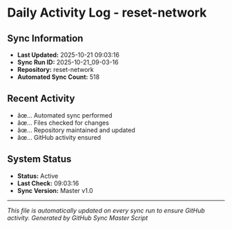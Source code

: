 ﻿# Daily Activity Log - reset-network

## Sync Information
- **Last Updated:** 2025-10-21 09:03:16
- **Sync Run ID:** 2025-10-21_09-03-16
- **Repository:** reset-network
- **Automated Sync Count:** 518

## Recent Activity
- âœ… Automated sync performed
- âœ… Files checked for changes
- âœ… Repository maintained and updated
- âœ… GitHub activity ensured

## System Status
- **Status:** Active
- **Last Check:** 09:03:16
- **Sync Version:** Master v1.0

---
*This file is automatically updated on every sync run to ensure GitHub activity.*
*Generated by GitHub Sync Master Script*
